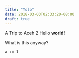 ```yaml
---
title: "Yolo"
date: 2018-03-03T02:33:20+08:00
draft: true
---
```


A Trip to Aceh 2
Hello  **world!**

What is this anyway? 

```vim
a := 1
```